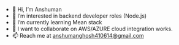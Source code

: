 - 👋 Hi, I’m Anshuman
- 👀 I’m interested in backend developer roles (Node.js)
- 🌱 I’m currently learning Mean stack
- 💞️ I want to collaborate on AWS/AZURE cloud integration works.
- 📫 Reach me at anshumanghosh410614@gmail.com

<!---
Anshuman314/Anshuman314 is a ✨ special ✨ repository because its `README.md` (this file) appears on your GitHub profile.
You can click the Preview link to take a look at your changes.
--->
